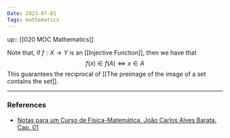 ```yaml
---
Date: 2023-07-01
Tags: mathematics
---
```

up:: [[020 MOC Mathematics]]

Note that, if $f: X \to Y$ is an [[Injective Function]], then we have that
$$f(x) \in f(A) \iff x \in A$$
This guarantees the reciprocal of [[The preimage of the image of a set contains the set]].

---
### References
- [Notas para um Curso de Física-Matemática, João Carlos Alves Barata. Cap. 01](http://denebola.if.usp.br/~jbarata/Notas_de_aula/arquivos/nc-cap01.pdf) 